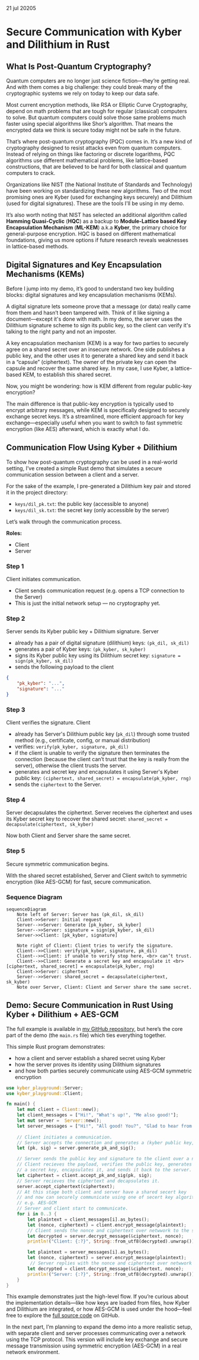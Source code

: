 <div class="meta-data">21 jul 20205 </div>

# Secure Communication with Kyber and Dilithium in Rust

## What Is Post-Quantum Cryptography?

Quantum computers are no longer just science fiction—they’re getting real. And with them comes a big challenge: they could break many of the cryptographic systems we rely on today to keep our data safe.

Most current encryption methods, like RSA or Elliptic Curve Cryptography, depend on math problems that are tough for regular (classical) computers to solve. But quantum computers could solve those same problems much faster using special algorithms like Shor’s algorithm. That means the encrypted data we think is secure today might not be safe in the future.

That’s where post-quantum cryptography (PQC) comes in. It’s a new kind of cryptography designed to resist attacks even from quantum computers. Instead of relying on things like factoring or discrete logarithms, PQC algorithms use different mathematical problems, like lattice-based constructions, that are believed to be hard for both classical and quantum computers to crack.

Organizations like NIST (the National Institute of Standards and Technology) have been working on standardizing these new algorithms. Two of the most promising ones are Kyber (used for exchanging keys securely) and Dilithium (used for digital signatures). These are the tools I'll be using in my demo.

It’s also worth noting that NIST has selected an additional algorithm called __Hamming Quasi-Cyclic__ (__HQC__) as a backup to __Module-Lattice based Key Encapsulation Mechanism__ (__ML-KEM__) a.k.a __Kyber__, the primary choice for general-purpose encryption. HQC is based on different mathematical foundations, giving us more options if future research reveals weaknesses in lattice-based methods.

## Digital Signatures and Key Encapsulation Mechanisms (KEMs)
Before I jump into my demo, it’s good to understand two key building blocks: digital signatures and key encapsulation mechanisms (KEMs).

A digital signature lets someone prove that a message (or data) really came from them and hasn’t been tampered with. Think of it like signing a document—except it's done with math. In my demo, the server uses the Dilithium signature scheme to sign its public key, so the client can verify it's talking to the right party and not an imposter.

A key encapsulation mechanism (KEM) is a way for two parties to securely agree on a shared secret over an insecure network. One side publishes a public key, and the other uses it to generate a shared key and send it back in a “capsule” (ciphertext). The owner of the private key can open the capsule and recover the same shared key. In my case, I use Kyber, a lattice-based KEM, to establish this shared secret.

Now, you might be wondering: how is KEM different from regular public-key encryption?

The main difference is that public-key encryption is typically used to encrypt arbitrary messages, while KEM is specifically designed to securely exchange secret keys. It’s a streamlined, more efficient approach for key exchange—especially useful when you want to switch to fast symmetric encryption (like AES) afterward, which is exactly what I do.

##  Communication Flow Using Kyber + Dilithium

To show how post-quantum cryptography can be used in a real-world setting, I’ve created a simple Rust demo that simulates a secure communication session between a client and a server.

For the sake of the example, I pre-generated a Dilithium key pair and stored it in the project directory:

- `keys/dil_pk.txt`: the public key (accessible to anyone)
- `keys/dil_sk.txt`: the secret key (only accessible by the server)

Let’s walk through the communication process.

__Roles:__

- Client 
- Server


### Step 1
Client initiates communication.
 
- Client sends communication request (e.g. opens a TCP connection to the Server)
- This is just the initial network setup — no cryptography yet.


### Step 2 

Server sends its Kyber public key + Dilithium signature. Server 

- already has a pair of digital signature (dilithium) keys: `(pk_dil, sk_dil)`
- generates a pair of Kyber keys: `(pk_kyber, sk_kyber)`
- signs its Kyber public key using its Dilithium secret key: `signature = sign(pk_kyber, sk_dil)`
- sends the following payload to the client 

```json
{
    "pk_kyber": "...",
    "signature": "..."
}
```

### Step 3
Client verifies the signature. Client
 
- already has Server's Dilithium public key (`pk_dil`) through some trusted method (e.g., certificate, config, or manual distribution)
- verifies: `verify(pk_kyber, signature, pk_dil)`
- if the client is unable to verify the signature then terminates the connection (because the client can’t trust that the key is really from the server), otherwise the client trusts the server.
- generates and secret key and encapsulates it using Server's Kyber public key: `(ciphertext, shared_secret) = encapsulate(pk_kyber, rng)`
- sends the `ciphertext` to the Server.

### Step 4 
Server decapsulates the ciphertext. Server receives the ciphertext and uses its Kyber secret key to recover the shared secret: `shared_secret = decapsulate(ciphertext, sk_kyber)`

Now both Client and Server share the same secret.

### Step 5
Secure symmetric communication begins. 


With the shared secret established, Server and Client switch to symmetric encryption (like AES-GCM) for fast, secure communication.

### Sequence Diagram
```mermaid
sequenceDiagram
    Note left of Server: Server has (pk_dil, sk_dil)
    Client->>Server: Initial request
    Server-->>Server: Generate [pk_kyber, sk_kyber]
    Server-->>Server: signature = sign(pk_kyber, sk_dil)
    Server->>Client: [pk_kyber, signature]

    Note right of Client: Client tries to verify the signature.
    Client-->>Client: verify(pk_kyber, signature, pk_dil)
    Client-->>Client: if unable to verify stop here, <br> can’t trust.
    Client-->>Client: Generate a secret key and encapsulate it <br> [ciphertext, shared_secret] = encapsulate(pk_kyber, rng)
    Client->>Server: ciphertext
    Server-->>Server: shared_secret = decapsulate(ciphertext, sk_kyber)
    Note over Server, Client: Client and Server share the same secret.
```

## Demo: Secure Communication in Rust Using Kyber + Dilithium + AES-GCM
The full example is available in [my GitHub repository](https://github.com/fade2black/kyber-dilithium-demo), but here’s the core part of the demo (the `main.rs` file) which ties everything together.

This simple Rust program demonstrates:

- how a client and server establish a shared secret using Kyber
- how the server proves its identity using Dilithium signatures
- and how both parties securely communicate using AES-GCM symmetric encryption

```rust
use kyber_playground::Server;
use kyber_playground::Client;

fn main() {   
    let mut client = Client::new(); 
    let client_messages = ["Hi!", "What's up!", "Me also good!"];
    let mut server =  Server::new();
    let server_messages = ["Hi!", "All good! You?", "Glad to hear from you!"];
    
    // Client initiates a communication.
    // Server accepts the connection and generates a (kyber public key, signature of the public key) pair. 
    let (pk, sig) = server.generate_pk_and_sig();

    // Server sends the public key and signature to the client over a network.
    // Client recieves the payload, verifies the public key, generates
    // a secret key, encapsulates it, and sends it back to the server.
    let ciphertext = client.accept_pk_and_sig(pk, sig);
    // Server recieves the ciphertext and decapsulates it.
    server.accept_ciphertext(ciphertext);
    // At this stage both client and server have a shared secert key
    // and now can securely communicate using one of secert key algorithms.
    // e.g. AES-GCM
    // Server and client start to communicate.
    for i in 0..3 {
        let plaintext = client_messages[i].as_bytes();
        let (nonce, ciphertext) = client.encrypt_message(plaintext);
        // Client sends the nonce and ciphertext over netwwork to the server 
        let decrypted = server.decrypt_message(&ciphertext, nonce);
        println!("Client: {:?}", String::from_utf8(decrypted).unwrap());

        let plaintext = server_messages[i].as_bytes();
        let (nonce, ciphertext) = server.encrypt_message(plaintext);
         // Server replies with the nonce and ciphertext over netwwork to the client
        let decrypted = client.decrypt_message(&ciphertext, nonce);
        println!("Server: {:?}", String::from_utf8(decrypted).unwrap());
    }                
}
```

This example demonstrates just the high-level flow. If you’re curious about the implementation details—like how keys are loaded from files, how Kyber and Dilithium are integrated, or how AES-GCM is used under the hood—feel free to explore the [full source code](https://github.com/fade2black/kyber-dilithium-demo) on GitHub.

In the next part, I’m planning to expand the demo into a more realistic setup, with separate client and server processes communicating over a network using the TCP protocol. This version will include key exchange and secure message transmission using symmetric encryption (AES-GCM) in a real network environment.